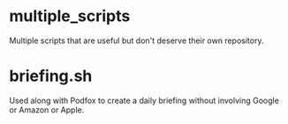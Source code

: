 # multiple_scripts
Multiple scripts that are useful but don't deserve their own repository.


# briefing.sh

Used along with Podfox to create a daily briefing without involving 
Google or Amazon or Apple.  

